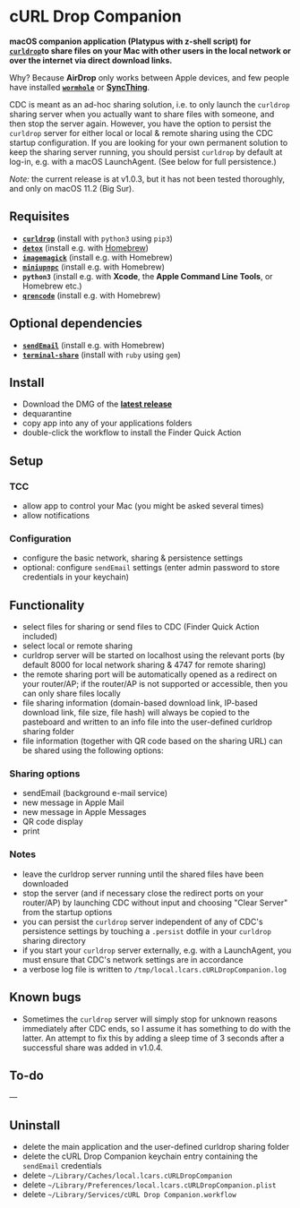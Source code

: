 # cURL Drop Companion

**macOS companion application (Platypus with z-shell script) for [`curldrop`](https://github.com/kennell/curldrop)to share files on your Mac with other users in the local network or over the internet via direct download links.**

Why? Because **AirDrop** only works between Apple devices, and few people have installed **[`wormhole`](https://github.com/magic-wormhole/magic-wormhole)** or **[SyncThing](https://syncthing.net/)**.

CDC is meant as an ad-hoc sharing solution, i.e. to only launch the `curldrop` sharing server when you actually want to share files with someone, and then stop the server again. However, you have the option to persist the `curldrop` server for either local or local & remote sharing using the CDC startup configuration. If you are looking for your own permanent solution to keep the sharing server running, you should persist `curldrop` by default at log-in, e.g. with a macOS LaunchAgent. (See below for full persistence.)

*Note:* the current release is at v1.0.3, but it has not been tested thoroughly, and only on macOS 11.2 (Big Sur).

## Requisites
* **[`curldrop`](https://github.com/kennell/curldrop)** (install with `python3` using `pip3`)
* **[`detox`](http://detox.sourceforge.net/)** (install e.g. with [Homebrew](https://brew.sh))
* **[`imagemagick`](https://www.imagemagick.org/)** (install e.g. with Homebrew)
* **[`miniupnpc`](https://miniupnp.tuxfamily.org/)** (install e.g. with Homebrew)
* **`python3`** (install e.g. with **Xcode**, the **Apple Command Line Tools**, or Homebrew etc.)
* **[`qrencode`](https://fukuchi.org/works/qrencode/index.html.en)** (install e.g. with Homebrew)

## Optional dependencies
* **[`sendEmail`](https://github.com/mogaal/sendemail)** (install e.g. with Homebrew)
* **[`terminal-share`](https://github.com/mattt/terminal-share)** (install with `ruby` using `gem`)

## Install
* Download the DMG of the **[latest release](https://github.com/JayBrown/cURL-Drop-Companion/releases/latest)**
* dequarantine
* copy app into any of your applications folders
* double-click the workflow to install the Finder Quick Action 

## Setup
### TCC
* allow app to control your Mac (you might be asked several times)
* allow notifications

### Configuration
* configure the basic network, sharing & persistence settings
* optional: configure `sendEmail` settings (enter admin password to store credentials in your keychain)

## Functionality
* select files for sharing or send files to CDC (Finder Quick Action included)
* select local or remote sharing
* curldrop server will be started on localhost using the relevant ports (by default 8000 for local network sharing & 4747 for remote sharing)
* the remote sharing port will be automatically opened as a redirect on your router/AP; if the router/AP is not supported or accessible, then you can only share files locally
* file sharing information (domain-based download link, IP-based download link, file size, file hash) will always be copied to the pasteboard and written to an info file into the user-defined curldrop sharing folder
* file information (together with QR code based on the sharing URL) can be shared using the following options:

### Sharing options
* sendEmail (background e-mail service)
* new message in Apple Mail
* new message in Apple Messages
* QR code display
* print

### Notes
* leave the curldrop server running until the shared files have been downloaded
* stop the server (and if necessary close the redirect ports on your router/AP) by launching CDC without input and choosing "Clear Server" from the startup options
* you can persist the `curldrop` server independent of any of CDC's persistence settings by touching a `.persist` dotfile in your `curldrop` sharing directory
* if you start your `curldrop` server externally, e.g. with a LaunchAgent, you must ensure that CDC's network settings are in accordance
* a verbose log file is written to `/tmp/local.lcars.cURLDropCompanion.log`

## Known bugs
* Sometimes the `curldrop` server will simply stop for unknown reasons immediately after CDC ends, so I assume it has something to do with the latter. An attempt to fix this by adding a sleep time of 3 seconds after a successful share was added in v1.0.4.

## To-do
—
 
## Uninstall
* delete the main application and the user-defined curldrop sharing folder
* delete the cURL Drop Companion keychain entry containing the `sendEmail` credentials
* delete `~/Library/Caches/local.lcars.cURLDropCompanion`
* delete `~/Library/Preferences/local.lcars.cURLDropCompanion.plist`
* delete `~/Library/Services/cURL Drop Companion.workflow`
